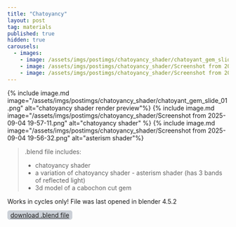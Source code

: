 ```yaml
---
title: "Chatoyancy"
layout: post
tag: materials
published: true
hidden: true
carousels:
  - images: 
    - image: /assets/imgs/postimgs/chatoyancy_shader/chatoyant_gem_slide_01.png
    - image: /assets/imgs/postimgs/chatoyancy_shader/Screenshot from 2025-09-04 19-57-11.png
    - image: /assets/imgs/postimgs/chatoyancy_shader/Screenshot from 2025-09-04 19-56-32.png
---
```


{% include image.md image="/assets/imgs/postimgs/chatoyancy_shader/chatoyant_gem_slide_01.png" alt="chatoyancy shader render preview"%}
{% include image.md image="/assets/imgs/postimgs/chatoyancy_shader/Screenshot from 2025-09-04 19-57-11.png" alt="chatoyancy shader" %}
{% include image.md image="/assets/imgs/postimgs/chatoyancy_shader/Screenshot from 2025-09-04 19-56-32.png" alt="asterism shader"%}  

> .blend file includes:
> - chatoyancy shader
> - a variation of chatoyancy shader - asterism shader (has 3 bands of reflected light)
> - 3d model of a cabochon cut gem

Works in cycles only!
File was last opened in blender 4.5.2  

<span style="background: #cbd0d7; border-radius: 5px; padding: 2px 7px;">[download .blend file](/assets/downloadable_assets/chatoyant_gem_shader.blend)</span>
